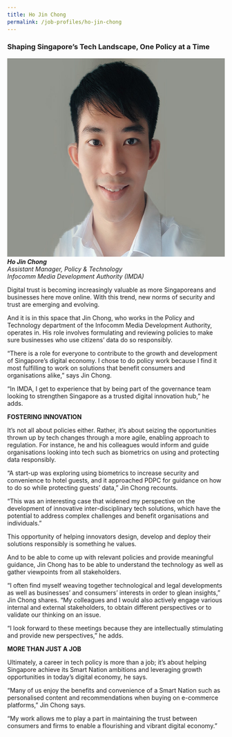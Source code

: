 ```yaml
---
title: Ho Jin Chong
permalink: /job-profiles/ho-jin-chong
---
```

### **Shaping Singapore’s Tech Landscape, One Policy at a Time**

<img src="/images/ho-jin-chong-l.jpg" alt="Ho Jin Chong" title="Tech Talent" width="600" height="459"><br>
*<strong>	Ho Jin Chong</strong><br>
Assistant Manager, Policy & Technology<br>
Infocomm Media Development Authority (IMDA)*

Digital trust is becoming increasingly valuable as more Singaporeans and businesses here move online. With this trend, new norms of security and trust are emerging and evolving. 

And it is in this space that Jin Chong, who works in the Policy and Technology department of the Infocomm Media Development Authority, operates in. His role involves formulating and reviewing policies to make sure businesses who use citizens’ data do so responsibly. 

“There is a role for everyone to contribute to the growth and development of Singapore’s digital economy. I chose to do policy work because I find it most fulfilling to work on solutions that benefit consumers and organisations alike,” says Jin Chong. 

“In IMDA, I get to experience that by being part of the governance team looking to strengthen Singapore as a trusted digital innovation hub,” he adds.

**FOSTERING INNOVATION**

It’s not all about policies either. Rather, it’s about seizing the opportunities thrown up by tech changes through a more agile, enabling approach to regulation. For instance, he and his colleagues would inform and guide organisations looking into tech such as biometrics on using and protecting data responsibly. 

 “A start-up was exploring using biometrics to increase security and convenience to hotel guests, and it approached PDPC for guidance on how to do so while protecting guests’ data,” Jin Chong recounts. 

“This was an interesting case that widened my perspective on the development of innovative inter-disciplinary tech solutions, which have the potential to address complex challenges and benefit organisations and individuals.”

This opportunity of helping innovators design, develop and deploy their solutions responsibly is something he values.

And to be able to come up with relevant policies and provide meaningful guidance, Jin Chong has to be able to understand the technology as well as gather viewpoints from all stakeholders.

“I often find myself weaving together technological and legal developments as well as businesses’ and consumers’ interests in order to glean insights,” Jin Chong shares. “My colleagues and I would also actively engage various internal and external stakeholders, to obtain different perspectives or to validate our thinking on an issue. 

“I look forward to these meetings because they are intellectually stimulating and provide new perspectives,” he adds.  

**MORE THAN JUST A JOB**

Ultimately, a career in tech policy is more than a job; it’s about helping Singapore achieve its Smart Nation ambitions and leveraging growth opportunities in today’s digital economy, he says.

“Many of us enjoy the benefits and convenience of a Smart Nation such as personalised content and recommendations when buying on e-commerce platforms,” Jin Chong says. 

“My work allows me to play a part in maintaining the trust between consumers and firms to enable a flourishing and vibrant digital economy.”